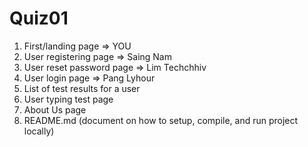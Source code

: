 # Quiz01
1) First/landing page => YOU
2) User registering page => Saing Nam
3) User reset password page => Lim Techchhiv
4) User login page => Pang Lyhour
5) List of test results for a user
6) User typing test page
7) About Us page
8) README.md (document on how to setup, compile, and run project locally)

